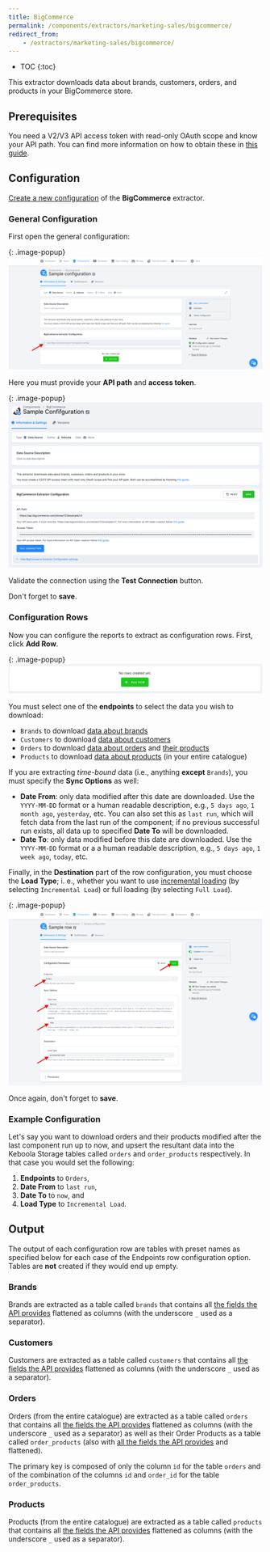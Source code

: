 ```yaml
---
title: BigCommerce
permalink: /components/extractors/marketing-sales/bigcommerce/
redirect_from:
    - /extractors/marketing-sales/bigcommerce/
---
```


* TOC
{:toc}

This extractor downloads data about brands, customers, orders, and products in your BigCommerce store.

## Prerequisites
You need a V2/V3 API access token with read-only OAuth scope and know your API path. You can find more information on how to obtain these in [this guide](https://support.bigcommerce.com/s/article/Store-API-Accounts?language=en_US#creating).

## Configuration
[Create a new configuration](/components/#creating-component-configuration) of the **BigCommerce** extractor.

### General Configuration

First open the general configuration:

{: .image-popup}
![Global Configuration opening](/components/extractors/marketing-sales/bigcommerce/global_config_collapsed.png)

Here you must provide your **API path** and **access token**.

{: .image-popup}
![API Path and Access Token entry](/components/extractors/marketing-sales/bigcommerce/global_config.png)

Validate the connection using the **Test Connection** button.

Don't forget to **save**.

### Configuration Rows
Now you can configure the reports to extract as configuration rows. First, click **Add Row**.

{: .image-popup}
![Add Row](/components/extractors/marketing-sales/bigcommerce/add_row.png)

You must select one of the **endpoints** to select the data you wish to download:
- `Brands` to download [data about brands](https://developer.bigcommerce.com/api-reference/c2610608c20c8-get-all-brands#response-body)
- `Customers` to download [data about customers](https://developer.bigcommerce.com/api-reference/761ec193054b6-get-all-customers#response-body)
- `Orders` to download [data about orders](https://developer.bigcommerce.com/api-reference/82f91b58d0c98-get-all-orders#response-body) and [their products](https://developer.bigcommerce.com/api-reference/3b4dfef625708-list-order-products#response-body)
- `Products` to download [data about products](https://developer.bigcommerce.com/api-reference/4101d472a814d-get-all-products#response-body) (in your entire catalogue)

If you are extracting *time-bound* data (i.e., anything **except** `Brands`), you must specify the **Sync Options** as well:
- **Date From**: only data modified after this date are downloaded. Use the `YYYY-MM-DD` format or a human readable description, e.g., `5 days ago`, `1 month ago`, `yesterday`, etc. You can also set this as `last run`, which will fetch data from the last run of the component; if no previous successful run exists, all data up to specified **Date To** will be downloaded.
- **Date To**: only data modified before this date are downloaded. Use the `YYYY-MM-DD` format or a a human readable description, e.g., `5 days ago`, `1 week ago`, `today`, etc.

Finally, in the **Destination** part of the row configuration, you must choose the **Load Type**; i. e., whether you want to use [incremental loading](/storage/tables/#incremental-loading) (by selecting `Incremental Load`) or full loading (by selecting `Full Load`).

{: .image-popup}
![Row configuration entry](/components/extractors/marketing-sales/bigcommerce/row_config.png)

Once again, don't forget to **save**.

### Example Configuration

Let's say you want to download orders and their products modified after the last component run up to now, and upsert the resultant data into the Keboola Storage tables called `orders` and `order_products` respectively. In that case you would set the following:
1. **Endpoints** to `Orders`,
2. **Date From** to `last run`,
3. **Date To** to `now`, and
4. **Load Type** to `Incremental Load`.

## Output
The output of each configuration row are tables with preset names as specified below for each case of the Endpoints row configuration option. Tables are **not** created if they would end up empty.

<!-- List of tables, foreign keys, schema. -->
### Brands
Brands are extracted as a table called `brands` that contains all [the fields the API provides](https://developer.bigcommerce.com/api-reference/c2610608c20c8-get-all-brands#response-body) flattened as columns (with the underscore `_` used as a separator).

<!-- The primary key is composed of only the column `id`. -->

### Customers
Customers are extracted as a table called `customers` that contains all [the fields the API provides](https://developer.bigcommerce.com/api-reference/761ec193054b6-get-all-customers#response-body) flattened as columns (with the underscore `_` used as a separator).

<!-- The primary key is composed of only the column `id`. -->

### Orders
Orders (from the entire catalogue) are extracted as a table called `orders` that contains all [the fields the API provides](https://developer.bigcommerce.com/api-reference/82f91b58d0c98-get-all-orders#response-body) flattened as columns (with the underscore `_` used as a separator) as well as their Order Products as a table called `order_products` (also with [all the fields the API provides](https://developer.bigcommerce.com/api-reference/3b4dfef625708-list-order-products#response-body) and flattened).

The primary key is composed of only the column `id` for the table `orders` and of the combination of the columns `id` and `order_id` for the table `order_products`.

### Products
Products (from the entire catalogue) are extracted as a table called `products` that contains all [the fields the API provides](https://developer.bigcommerce.com/api-reference/4101d472a814d-get-all-products#response-body) flattened as columns (with the underscore `_` used as a separator).

<!-- The primary key is composed of only the column `id`. -->
